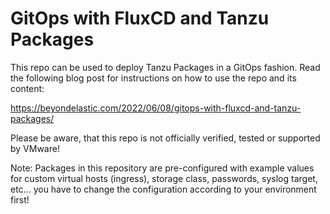 # GitOps with FluxCD and Tanzu Packages

This repo can be used to deploy Tanzu Packages in a GitOps fashion. Read the following blog post for instructions on how to use the repo and its content:

https://beyondelastic.com/2022/06/08/gitops-with-fluxcd-and-tanzu-packages/

Please be aware, that this repo is not officially verified, tested or supported by VMware!

Note: Packages in this repository are pre-configured with example values for custom virtual hosts (ingress), storage class, passwords, syslog target, etc… you have to change the configuration according to your environment first! 
